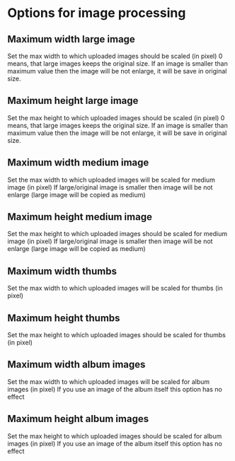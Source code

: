 # Options for image processing

## Maximum width large image

Set the max width to which uploaded images should be scaled \(in pixel\) 0 means, that large images keeps the original size. If an image is smaller than maximum value then the image will be not enlarge, it will be save in original size.

## Maximum height large image

Set the max height to which uploaded images should be scaled \(in pixel\) 0 means, that large images keeps the original size. If an image is smaller than maximum value then the image will be not enlarge, it will be save in original size.

## Maximum width medium image

Set the max width to which uploaded images will be scaled for medium image \(in pixel\) If large/original image is smaller then image will be not enlarge \(large image will be copied as medium\)

## Maximum height medium image

Set the max height to which uploaded images should be scaled for medium image \(in pixel\) If large/original image is smaller then image will be not enlarge \(large image will be copied as medium\)

## Maximum width thumbs

Set the max width to which uploaded images will be scaled for thumbs \(in pixel\)

## Maximum height thumbs

Set the max height to which uploaded images should be scaled for thumbs \(in pixel\)

## Maximum width album images

Set the max width to which uploaded images will be scaled for album images \(in pixel\) If you use an image of the album itself this option has no effect

## Maximum height album images

Set the max height to which uploaded images should be scaled for album images \(in pixel\) If you use an image of the album itself this option has no effect


